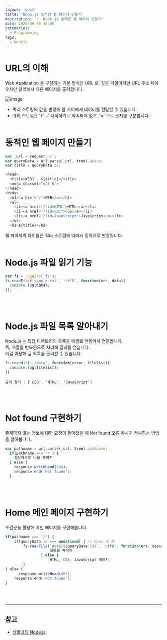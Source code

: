 ```yaml
---
layout: 'post'
title: 'Node.js 동적인 웹 페이지 만들기'
description: '3. Node.js 동적인 웹 페이지 만들기'
date: 2020-09-30 16:00
categories:
  - Programming
tags:
  - Nodejs
---
```



# URL의 이해 
Web Application 을 구현하는 기본 방식은 URL 로, 같은 파일이지만 URL 주소 뒤에 숫자만 달리해서 다른 페이지를 출력합니다.   

![image](https://user-images.githubusercontent.com/57790541/94778143-9d90fa00-03ff-11eb-99df-b7cc779c048d.png)

* 쿼리 스트링의 값을 변경해 웹 서버에게 데이터를 전달할 수 있습니다.   
* 쿼리 스트링은 '?' 로 시작하기로 약속되어 있고, '=' 으로 문자를 구분합니다. 
<br/><br/>


# 동적인 웹 페이지 만들기 
```javascript
var _url = request.url;
var queryData = url.parse(_url, true).query;
var title = queryData.id;

<head>
  <title>WEB1 - ${title}</title>
  <meta charset="utf-8">
</head>
<body>
  <h1><a href="/">WEB</a></h1>
  <ul>
    <li><a href="/?id=HTML">HTML</a></li>
    <li><a href="/?id=CSS">CSS</a></li>
    <li><a href="/?id=JavaScript">JavaScript</a></li>
  </ul>
  <h2>${title}</h2>
```
웹 페이지의 타이틀은 쿼리 스트링에 따라서 동적으로 변경됩니다. 
<br/><br/>


# Node.js 파일 읽기 기능 

```javascript
var fs = require('fs');
fs.readFile('sample.txt', 'utf8', function(err, data){
  console.log(data);
});
```
<br/><br/>


# Node.js 파일 목록 알아내기
NodeJs 는 특정 디렉토리의 목록을 배열로 만들어서 전달합니다.   
즉, 배열을 반복문으로 처리해 결과를 얻습니다.   
이걸 이용해 글 목록을 출력할 수 있습니다.   

```javascript
fs.readdir('./data', function(error, filelist){
  console.log(filelist);
})
```
```
출력 결과 : ['CSS', 'HTML', 'JavaScript']
```
<br/><br/>


# Not found 구현하기 
존재하지 않는 정보에 대한 요청이 들어왔을 때 Not found 오류 메시지 전송하는 방법을 알아봅니다. 

```javascript
var pathname = url.parse(_url, true).pathname;
  if(pathname === '/') {
    정상적으로 나올 페이지
  } else {
    response.writeHead(404);
    response.end('Not found');
  }
```
<br/><br/>


# Home 메인 페이지 구현하기 
조건문을 활용해 메인 페이지를 구현해봅니다.
```javascript
if(pathname === '/') {
    if(queryData.id === undefined) { // home 일 때
        fs.readFile(`data/${queryData.id}`, 'utf8', function(err, description) {
					실행될 페이지
				} else {
					HTML, CSS, JavaScript 페이지
		}
} else {
	  response.writeHead(404);
    response.end('Not found');
}
```
<br/><br/>


***
## 참고
* [생활코딩 Node.js](https://opentutorials.org/course/3332)
